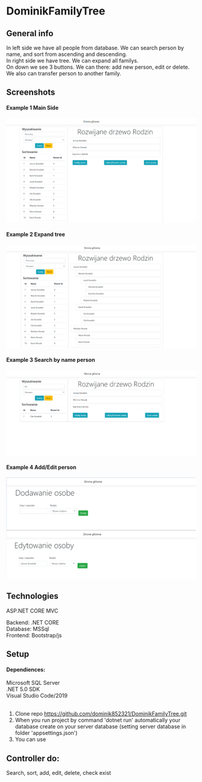 # DominikFamilyTree

## General info
In left side we have all people from database. We can search person by name, and sort from ascending and descending. <br />
In right side we have tree. We can expand all familys. <br />
On down we see 3 buttons. We can there: add new person, edit or delete. We also can transfer person to another family.  <br />

## Screenshots
#### Example 1 Main Side
![Example screenshot](./img/Main.png)

#### Example 2 Expand tree
![Example screenshot](./img/expand.png)

#### Example 3 Search by name person
![Example screenshot](./img/searchbyname.png)

#### Example 4 Add/Edit person
![Example screenshot](./img/AddEdit.png)

## Technologies
ASP.NET CORE MVC<br />

Backend: .NET CORE <br />
Database: MSSql<br />
Frontend: Bootstrap/js<br />

## Setup
#### Dependiences: <br />
Microsoft SQL Server <br />
.NET 5.0 SDK <br />
Visual Studio Code/2019 <br /> <br />

1. Clone repo https://github.com/dominik852321/DominikFamilyTree.git <br />
2. When you run project by command 'dotnet run' automatically your database create on your server database (setting server database in folder 'appsettings.json') <br />
3. You can use <br />
## Controller do:
Search, sort, add, edit, delete, check exist
